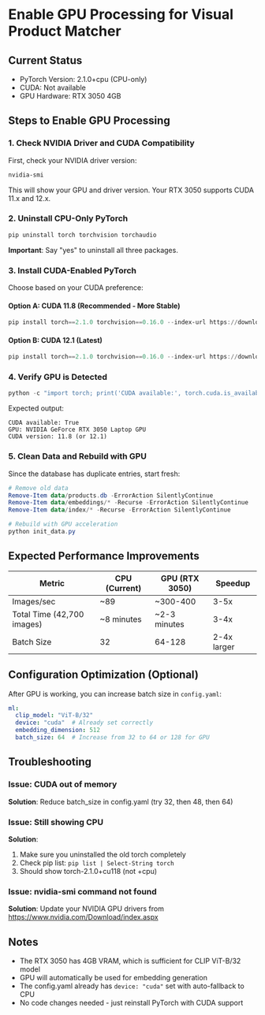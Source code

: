 # Enable GPU Processing for Visual Product Matcher

## Current Status
- PyTorch Version: 2.1.0+cpu (CPU-only)
- CUDA: Not available
- GPU Hardware: RTX 3050 4GB

## Steps to Enable GPU Processing

### 1. Check NVIDIA Driver and CUDA Compatibility

First, check your NVIDIA driver version:
```powershell
nvidia-smi
```

This will show your GPU and driver version. Your RTX 3050 supports CUDA 11.x and 12.x.

### 2. Uninstall CPU-Only PyTorch

```powershell
pip uninstall torch torchvision torchaudio
```

**Important**: Say "yes" to uninstall all three packages.

### 3. Install CUDA-Enabled PyTorch

Choose based on your CUDA preference:

#### Option A: CUDA 11.8 (Recommended - More Stable)
```powershell
pip install torch==2.1.0 torchvision==0.16.0 --index-url https://download.pytorch.org/whl/cu118
```

#### Option B: CUDA 12.1 (Latest)
```powershell
pip install torch==2.1.0 torchvision==0.16.0 --index-url https://download.pytorch.org/whl/cu121
```

### 4. Verify GPU is Detected

```powershell
python -c "import torch; print('CUDA available:', torch.cuda.is_available()); print('GPU:', torch.cuda.get_device_name(0) if torch.cuda.is_available() else 'N/A'); print('CUDA version:', torch.version.cuda)"
```

Expected output:
```
CUDA available: True
GPU: NVIDIA GeForce RTX 3050 Laptop GPU
CUDA version: 11.8 (or 12.1)
```

### 5. Clean Data and Rebuild with GPU

Since the database has duplicate entries, start fresh:

```powershell
# Remove old data
Remove-Item data/products.db -ErrorAction SilentlyContinue
Remove-Item data/embeddings/* -Recurse -ErrorAction SilentlyContinue
Remove-Item data/index/* -Recurse -ErrorAction SilentlyContinue

# Rebuild with GPU acceleration
python init_data.py
```

## Expected Performance Improvements

| Metric | CPU (Current) | GPU (RTX 3050) | Speedup |
|--------|---------------|----------------|---------|
| Images/sec | ~89 | ~300-400 | 3-5x |
| Total Time (42,700 images) | ~8 minutes | ~2-3 minutes | 3-4x |
| Batch Size | 32 | 64-128 | 2-4x larger |

## Configuration Optimization (Optional)

After GPU is working, you can increase batch size in `config.yaml`:

```yaml
ml:
  clip_model: "ViT-B/32"
  device: "cuda"  # Already set correctly
  embedding_dimension: 512
  batch_size: 64  # Increase from 32 to 64 or 128 for GPU
```

## Troubleshooting

### Issue: CUDA out of memory
**Solution**: Reduce batch_size in config.yaml (try 32, then 48, then 64)

### Issue: Still showing CPU
**Solution**: 
1. Make sure you uninstalled the old torch completely
2. Check pip list: `pip list | Select-String torch`
3. Should show torch-2.1.0+cu118 (not +cpu)

### Issue: nvidia-smi command not found
**Solution**: Update your NVIDIA GPU drivers from https://www.nvidia.com/Download/index.aspx

## Notes

- The RTX 3050 has 4GB VRAM, which is sufficient for CLIP ViT-B/32 model
- GPU will automatically be used for embedding generation
- The config.yaml already has `device: "cuda"` set with auto-fallback to CPU
- No code changes needed - just reinstall PyTorch with CUDA support
